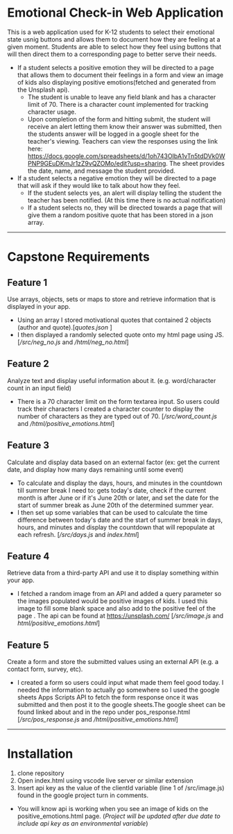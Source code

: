 # Emotional Check-in Web Application

This is a web application used for K-12 students to select their emotional state usnig buttons and allows them to document how they are feeling at a given moment. Students are able to select how they feel using buttons that will then direct them to a corresponding page to better serve their needs. 
- If a student selects a positive emotion they will be directed to a page that allows them to document their feelings in a form and view an image of kids also displaying positive emotions(fetched and generated from the Unsplash api).
    - The student is unable to leave any field blank and has a character limit of 70. There is a character count implemented for tracking character usage. 
    - Upon completion of the form and hitting submit, the student will receive an alert letting them know their answer was submitted, then the students answer will be logged in a google sheet for the teacher's viewing. Teachers can view the responses using the link  here: https://docs.google.com/spreadsheets/d/1oh743OIbA1vTn5tdDVk0WPNP9GEuDKmJr1zZ9vQZOMo/edit?usp=sharing. The sheet provides the date, name, and message the student provided.
- If a student selects a negative emotion they will be directed to a page that will ask if they would like to talk about how they feel. 
    - If the student selects yes, an alert will display telling the student the teacher has been notified. (At this time there is no actual notification)
    - If a student selects no, they will be directed towards a page that will give them a random positive quote that has been stored in a json array. 
---
# Capstone Requirements
## Feature 1
Use arrays, objects, sets or maps to store and retrieve information that is displayed in your app.

- Using an array I stored motivational quotes that contained 2 objects (author and quote).[_quotes.json_ ] 
- I then displayed a randomly selected quote onto my html page using JS. [_/src/neg_no.js_ and _/html/neg_no.html_] 

## Feature 2
Analyze text and display useful information about it. (e.g. word/character count in an input field)

- There is a 70 character limit on the form textarea input. So users could track their characters I created a character counter to display the number of characters as they are typed out of 70. [_/src/word_count.js_ and _/html/positive_emotions.html_]

## Feature 3
Calculate and display data based on an external factor (ex: get the current date, and display how many days remaining until some event)

- To calculate and display the days, hours, and minutes in the countdown till summer break I need to: gets today's date, check if the current month is after June or if it's June 20th or later, and set the date for the start of summer break as June 20th of the determined summer year.
- I then set up some variables that can be used to calculate the time difference between today's date and the start of summer break in days, hours, and minutes and display the countdown that will repopulate at each refresh. [_/src/days.js_ and _index.html_]

## Feature 4
Retrieve data from a third-party API and use it to display something within your app.

- I fetched a random image from an API and added a query parameter so the images populated would be positive images of kids. I used this image to fill some blank space and also add to the positive feel of the page . The api can be found at https://unsplash.com/ [_/src/image.js_ and _html/positive_emotions.html_]

## Feature 5
Create a form and store the submitted values using an external API (e.g. a contact form, survey, etc).

- I created a form so users could input what made them feel good today. I needed the information to actually go somewhere so I used the google sheets Apps Scripts API to fetch the form response once it was submitted and then post it to the google sheets.The google sheet can be found linked about and in the repo under pos_response.html [_/src/pos_response.js_ and _/html/positive_emotions.html_]
---
# Installation
1. clone repository 
2. Open index.html using vscode live server or similar extension 
3. Insert api key as the value of the clientId variable (line 1 of /src/image.js) found in the google project turn in comments. 
- You will know api is working when you see an image of kids on the positive_emotions.html page.
(*Project will be updated after due date to include api key as an environmental variable*)

